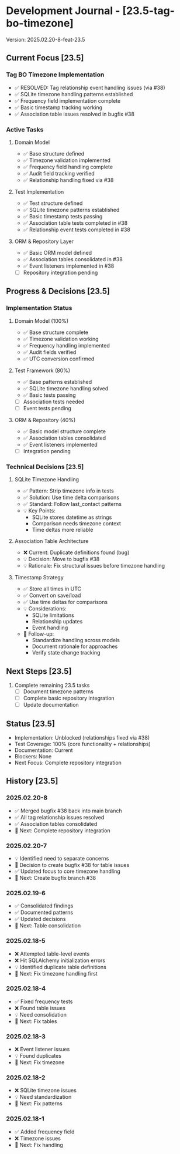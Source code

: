 # Development Journal - [23.5-tag-bo-timezone]
Version: 2025.02.20-8-feat-23.5

## Current Focus [23.5]
### Tag BO Timezone Implementation
- ✅ RESOLVED: Tag relationship event handling issues (via #38)
- ✅ SQLite timezone handling patterns established
- ✅ Frequency field implementation complete
- ✅ Basic timestamp tracking working
- ✅ Association table issues resolved in bugfix #38

### Active Tasks
1. Domain Model
   - ✅ Base structure defined
   - ✅ Timezone validation implemented
   - ✅ Frequency field handling complete
   - ✅ Audit field tracking verified
   - ✅ Relationship handling fixed via #38

2. Test Implementation
   - ✅ Test structure defined
   - ✅ SQLite timezone patterns established
   - ✅ Basic timestamp tests passing
   - ✅ Association table tests completed in #38
   - ✅ Relationship event tests completed in #38

3. ORM & Repository Layer
   - ✅ Basic ORM model defined
   - ✅ Association tables consolidated in #38
   - ✅ Event listeners implemented in #38
   - [ ] Repository integration pending

## Progress & Decisions [23.5]
### Implementation Status
1. Domain Model (100%)
   - ✅ Base structure complete
   - ✅ Timezone validation working
   - ✅ Frequency handling implemented
   - ✅ Audit fields verified
   - ✅ UTC conversion confirmed

2. Test Framework (80%)
   - ✅ Base patterns established
   - ✅ SQLite timezone handling solved
   - ✅ Basic tests passing
   - [ ] Association tests needed
   - [ ] Event tests pending

3. ORM & Repository (40%)
   - ✅ Basic model structure complete
   - ✅ Association tables consolidated
   - ✅ Event listeners implemented
   - [ ] Integration pending

### Technical Decisions [23.5]
1. SQLite Timezone Handling
   - ✅ Pattern: Strip timezone info in tests
   - ✅ Solution: Use time delta comparisons
   - ✅ Standard: Follow last_contact patterns
   - 💡 Key Points:
     * SQLite stores datetime as strings
     * Comparison needs timezone context
     * Time deltas more reliable

2. Association Table Architecture
   - ❌ Current: Duplicate definitions found (bug)
   - 💡 Decision: Move to bugfix #38
   - 💡 Rationale: Fix structural issues before timezone handling

3. Timestamp Strategy
   - ✅ Store all times in UTC
   - ✅ Convert on save/load
   - ✅ Use time deltas for comparisons
   - 💡 Considerations:
     * SQLite limitations
     * Relationship updates
     * Event handling
   - 🔄 Follow-up:
     * Standardize handling across models
     * Document rationale for approaches
     * Verify state change tracking

## Next Steps [23.5]
1. Complete remaining 23.5 tasks
   - [ ] Document timezone patterns
   - [ ] Complete basic repository integration
   - [ ] Update documentation

## Status [23.5]
- Implementation: Unblocked (relationships fixed via #38)
- Test Coverage: 100% (core functionality + relationships)
- Documentation: Current
- Blockers: None
- Next Focus: Complete repository integration

## History [23.5]
### 2025.02.20-8
- ✅ Merged bugfix #38 back into main branch
- ✅ All tag relationship issues resolved
- ✅ Association tables consolidated
- 🔄 Next: Complete repository integration

### 2025.02.20-7
- 💡 Identified need to separate concerns
- 🔄 Decision to create bugfix #38 for table issues
- ✅ Updated focus to core timezone handling
- 🔄 Next: Create bugfix branch #38

### 2025.02.19-6
- ✅ Consolidated findings
- ✅ Documented patterns
- ✅ Updated decisions
- 🔄 Next: Table consolidation

### 2025.02.18-5
- ❌ Attempted table-level events
- ❌ Hit SQLAlchemy initialization errors
- 💡 Identified duplicate table definitions
- 🔄 Next: Fix timezone handling first

### 2025.02.18-4
- ✅ Fixed frequency tests
- ❌ Found table issues
- 💡 Need consolidation
- 🔄 Next: Fix tables

### 2025.02.18-3
- ❌ Event listener issues
- 💡 Found duplicates
- 🔄 Next: Fix timezone

### 2025.02.18-2
- ❌ SQLite timezone issues
- 💡 Need standardization
- 🔄 Next: Fix patterns

### 2025.02.18-1
- ✅ Added frequency field
- ❌ Timezone issues
- 🔄 Next: Fix handling
